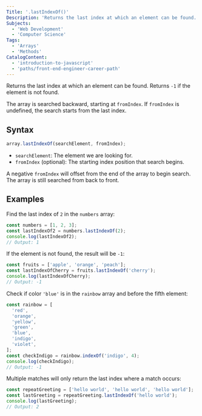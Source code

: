 ```yaml
---
Title: '.lastIndexOf()'
Description: 'Returns the last index at which an element can be found. Returns -1 if element is not found.'
Subjects:
  - 'Web Development'
  - 'Computer Science'
Tags:
  - 'Arrays'
  - 'Methods'
CatalogContent:
  - 'introduction-to-javascript'
  - 'paths/front-end-engineer-career-path'
---
```


Returns the last index at which an element can be found. Returns `-1` if the element is not found. 

The array is searched backward, starting at `fromIndex`. If `fromIndex` is undefined, the search starts from the last index.

## Syntax

```js
array.lastIndexOf(searchElement, fromIndex);
```

- `searchElement`: The element we are looking for.
- `fromIndex` (optional): The starting index position that search begins.

A negative `fromIndex` will offset from the end of the array to begin search. The array is still searched from back to front.

## Examples

Find the last index of `2` in the `numbers` array:

```js
const numbers = [1, 2, 3];
const lastIndexOf2 = numbers.lastIndexOf(2);
console.log(lastIndexOf2);
// Output: 1
```

If the element is not found, the result will be `-1`:

```js
const fruits = ['apple', 'orange', 'peach'];
const lastIndexOfCherry = fruits.lastIndexOf('cherry');
console.log(lastIndexOfCherry);
// Output: -1
```

Check if color `'blue'` is in the `rainbow` array and before the fifth element:

```js
const rainbow = [
  'red',
  'orange',
  'yellow',
  'green',
  'blue',
  'indigo',
  'violet',
];
const checkIndigo = rainbow.indexOf('indigo', 4);
console.log(checkIndigo);
// Output: -1
```

Multiple matches will only return the last index where a match occurs:

```js
const repeatGreeting = ['hello world', 'hello world', 'hello world'];
const lastGreeting = repeatGreeting.lastIndexOf('hello world');
console.log(lastGreeting);
// Output: 2
```
